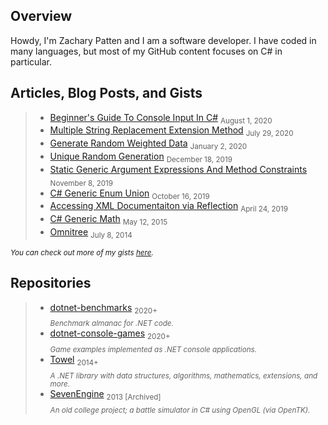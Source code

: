 ## Overview

Howdy, I'm Zachary Patten and I am a software developer. I have coded in many languages, but most of my GitHub content focuses on C# in particular.

## Articles, Blog Posts, and Gists

> - [Beginner's Guide To Console Input In C#](https://gist.github.com/ZacharyPatten/798ed612d692a560bdd529367b6a7dbd) <sub>August 1, 2020</sub>
> - [Multiple String Replacement Extension Method](https://gist.github.com/ZacharyPatten/defc9b1308bb138ef3bb8b1f8720227e) <sub>July 29, 2020</sub>
> - [Generate Random Weighted Data](https://gist.github.com/ZacharyPatten/728658c5bc13634ee10cdaf3d6ac7baa) <sub>January 2, 2020</sub>
> - [Unique Random Generation](https://gist.github.com/ZacharyPatten/c9b43a2c9e8a5a5523883e77410f742d) <sub>December 18, 2019</sub>
> - [Static Generic Argument Expressions And Method Constraints](https://gist.github.com/ZacharyPatten/bdd44cae81155484e6ab5b7555390003) <sub>November 8, 2019</sub>
> - [C# Generic Enum Union](https://gist.github.com/ZacharyPatten/201777593c35b11ea2d90066320113f1) <sub>October 16, 2019</sub>
> - [Accessing XML Documentaiton via Reflection](https://gist.github.com/ZacharyPatten/31a40b2f6cea4cb7a4036ccf174acd41) <sub>April 24, 2019</sub>
> - [C# Generic Math](https://gist.github.com/ZacharyPatten/8e1395a94928f2c7715cf939b0d0389c) <sub>May 12, 2015</sub>
> - [Omnitree](https://gist.github.com/ZacharyPatten/f21fc5c6835faea9be8ae4baab4e294e) <sub>July 8, 2014</sub>

<sub>_You can check out more of my gists [here](https://gist.github.com/ZacharyPatten)._</sub>

## Repositories

> - [dotnet-benchmarks](https://github.com/dotneters/dotnet-benchmarks) <sub>2020+</sub><br /><sub>_Benchmark almanac for .NET code._</sub>
> - [dotnet-console-games](https://github.com/ZacharyPatten/dotnet-console-games) <sub>2020+</sub><br /><sub>_Game examples implemented as .NET console applications._</sub>
> - [Towel](https://github.com/ZacharyPatten/Towel) <sub>2014+</sub><br /><sub>_A .NET library with data structures, algorithms, mathematics, extensions, and more._</sub>
> - [SevenEngine](https://github.com/ZacharyPatten/SevenEngine) <sub>2013 [Archived]</sub> <br /><sub>_An old college project; a battle simulator in C# using OpenGL (via OpenTK)._</sub>
